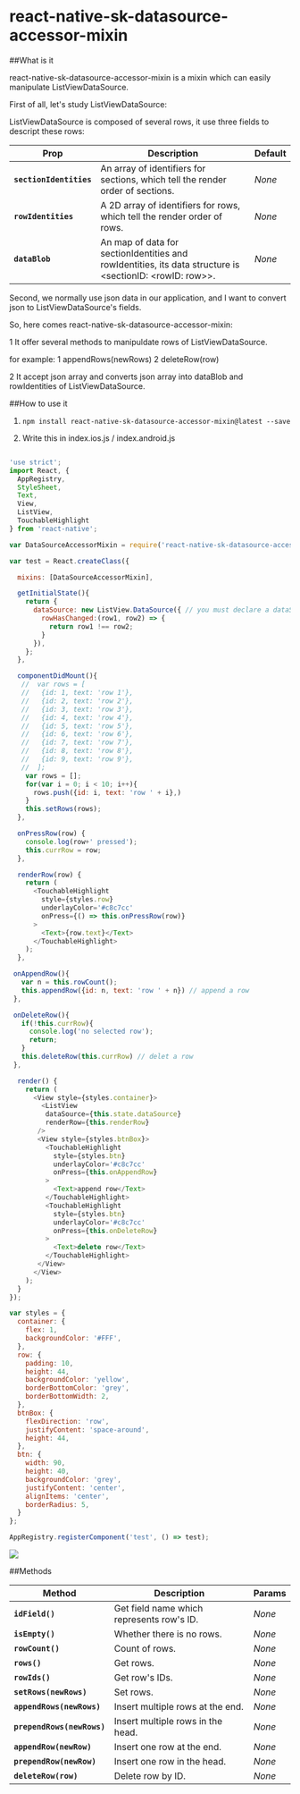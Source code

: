 # react-native-sk-datasource-accessor-mixin

##What is it

react-native-sk-datasource-accessor-mixin is a mixin which can easily manipulate ListViewDataSource.

First of all, let's study ListViewDataSource:

ListViewDataSource is composed of several rows, it use three fields to descript these rows:

| Prop | Description | Default |
|---|---|---|
|**`sectionIdentities`**|An array of identifiers for sections, which tell the render order of sections. |*None*|
|**`rowIdentities`**|A 2D array of identifiers for rows, which tell the render order of rows. |*None*|
|**`dataBlob`**|An map of data for sectionIdentities and rowIdentities, its data structure is <sectionID: <rowID: row>>. |*None*|

Second, we normally use json data in our application, and I want to convert json to ListViewDataSource's fields.

So, here comes react-native-sk-datasource-accessor-mixin:

1 It offer several methods to manipuldate rows of ListViewDataSource.

for example: 1 appendRows(newRows) 2 deleteRow(row)

2 It accept json array and converts json array into dataBlob and rowIdentities of ListViewDataSource.


##How to use it

1. `npm install react-native-sk-datasource-accessor-mixin@latest --save`

2. Write this in index.ios.js / index.android.js

```javascript

'use strict';
import React, {
  AppRegistry,
  StyleSheet,
  Text,
  View,
  ListView,
  TouchableHighlight
} from 'react-native';

var DataSourceAccessorMixin = require('react-native-sk-datasource-accessor-mixin');

var test = React.createClass({

  mixins: [DataSourceAccessorMixin],

  getInitialState(){
    return {
      dataSource: new ListView.DataSource({ // you must declare a dataSource state first, it will be used in DataSourceAccessorMixin
        rowHasChanged:(row1, row2) => {
          return row1 !== row2;
        }
      }),
    };
  },

  componentDidMount(){
   //  var rows = [
   //   {id: 1, text: 'row 1'},
   //   {id: 2, text: 'row 2'},
   //   {id: 3, text: 'row 3'},
   //   {id: 4, text: 'row 4'},
   //   {id: 5, text: 'row 5'},
   //   {id: 6, text: 'row 6'},
   //   {id: 7, text: 'row 7'},
   //   {id: 8, text: 'row 8'},
   //   {id: 9, text: 'row 9'},
   //  ];
    var rows = [];
    for(var i = 0; i < 10; i++){
      rows.push({id: i, text: 'row ' + i},)
    }
    this.setRows(rows);
  },

  onPressRow(row) {
    console.log(row+' pressed');
    this.currRow = row;
  },

  renderRow(row) {
    return (
      <TouchableHighlight
        style={styles.row}
        underlayColor='#c8c7cc'
        onPress={() => this.onPressRow(row)}
      >
        <Text>{row.text}</Text>
      </TouchableHighlight>
    );
  },

 onAppendRow(){
   var n = this.rowCount();
   this.appendRow({id: n, text: 'row ' + n}) // append a row
 },

 onDeleteRow(){
   if(!this.currRow){
     console.log('no selected row');
     return;
   }
   this.deleteRow(this.currRow) // delet a row
 },

  render() {
    return (
      <View style={styles.container}>
        <ListView
         dataSource={this.state.dataSource}
         renderRow={this.renderRow}
       />
       <View style={styles.btnBox}>
         <TouchableHighlight
           style={styles.btn}
           underlayColor='#c8c7cc'
           onPress={this.onAppendRow}
         >
           <Text>append row</Text>
         </TouchableHighlight>
         <TouchableHighlight
           style={styles.btn}
           underlayColor='#c8c7cc'
           onPress={this.onDeleteRow}
         >
           <Text>delete row</Text>
         </TouchableHighlight>
       </View>
      </View>
    );
  }
});

var styles = {
  container: {
    flex: 1,
    backgroundColor: '#FFF',
  },
  row: {
    padding: 10,
    height: 44,
    backgroundColor: 'yellow',
    borderBottomColor: 'grey',
    borderBottomWidth: 2,
  },
  btnBox: {
    flexDirection: 'row',
    justifyContent: 'space-around',
    height: 44,
  },
  btn: {
    width: 90,
    height: 40,
    backgroundColor: 'grey',
    justifyContent: 'center',
    alignItems: 'center',
    borderRadius: 5,
  }
};

AppRegistry.registerComponent('test', () => test);

```
![](https://raw.githubusercontent.com/shigebeyond/react-native-sk-datasource-accessor-mixin/master/demo.gif)

##Methods

| Method | Description | Params |
|---|---|---|
|**`idField()`**|Get field name which represents row's ID.  |*None*|
|**`isEmpty()`**|Whether there is no rows. |*None*|
|**`rowCount()`**|Count of rows. |*None*|
|**`rows()`**|Get rows. |*None*|
|**`rowIds()`**|Get row's IDs. |*None*|
|**`setRows(newRows)`**|Set rows. |*None*|
|**`appendRows(newRows)`**|Insert multiple rows at the end. |*None*|
|**`prependRows(newRows)`**|Insert multiple rows in the head. |*None*|
|**`appendRow(newRow)`**|Insert one row at the end. |*None*|
|**`prependRow(newRow)`**|Insert one row in the head. |*None*|
|**`deleteRow(row)`**|Delete row by ID. |*None*|
